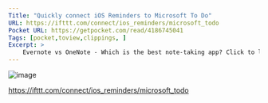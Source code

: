 ```yaml
---
Title: "Quickly connect iOS Reminders to Microsoft To Do"
URL: https://ifttt.com/connect/ios_reminders/microsoft_todo
Pocket URL: https://getpocket.com/read/4186745041
Tags: [pocket,toview,clippings, ]
Excerpt: >
    Evernote vs OneNote - Which is the best note-taking app? Click to learn more! Trying to decide between Airtable vs Clickup? Read our guide on the features and automations both have to offer that can be quickly set up in IFTTT!
---
```


![image](https://images.ctfassets.net/mrsnpomeucef/7jEiXlovPQdBJDddRWiUak/377f3d60d5991e67decde05c5079d1a4/evernotevsonenote_1.png?w=720&h=360)

https://ifttt.com/connect/ios_reminders/microsoft_todo

